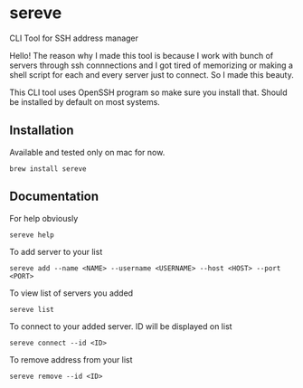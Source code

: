 # sereve
CLI Tool for SSH address manager


Hello!
The reason why I made this tool is because I work with bunch of servers through ssh connnections and I got tired of memorizing or making a shell script for each and every server just to connect.
So I made this beauty.


This CLI tool uses OpenSSH program so make sure you install that. Should be installed by default on most systems.


## Installation
Available and tested only on mac for now.
```
brew install sereve
```

## Documentation
For help obviously
```
sereve help
```


To add server to your list
```
sereve add --name <NAME> --username <USERNAME> --host <HOST> --port <PORT>
```


To view list of servers you added
```
sereve list
```


To connect to your added server. ID will be displayed on list
```
sereve connect --id <ID>
```


To remove address from your list
```
sereve remove --id <ID>
```
